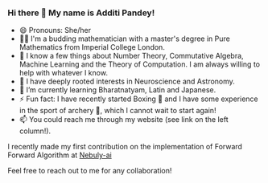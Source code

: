 ### Hi there 👋 My name is Additi Pandey!

<!--
**cyclotomicextension/cyclotomicextension** is a ✨ _special_ ✨ repository because its `README.md` (this file) appears on your GitHub profile.--> 

- 😄 Pronouns: She/her
- 👨‍💻 I'm a budding mathematician with a master's degree in Pure Mathematics from Imperial College London.
- 💬 I know a few things about Number Theory, Commutative Algebra, Machine Learning and the Theory of Computation. I am always willing to help with whatever I know. 
- 🧠 I have deeply rooted interests in Neuroscience and Astronomy.
- 🌱 I’m currently learning Bharatnatyam, Latin and Japanese. 
- ⚡ Fun fact: I have recently started Boxing 🥊 and I have some experience in the sport of archery 🏹, which I cannot wait to start again!
- 📫 You could reach me through my website (see link on the left column!).

I recently made my first contribution on the implementation of Forward Forward Algorithm at <a href="https://github.com/nebuly-ai/nebullvm/graphs/contributors" target="_blank">Nebuly-ai</a>

Feel free to reach out to me for any collaboration!
